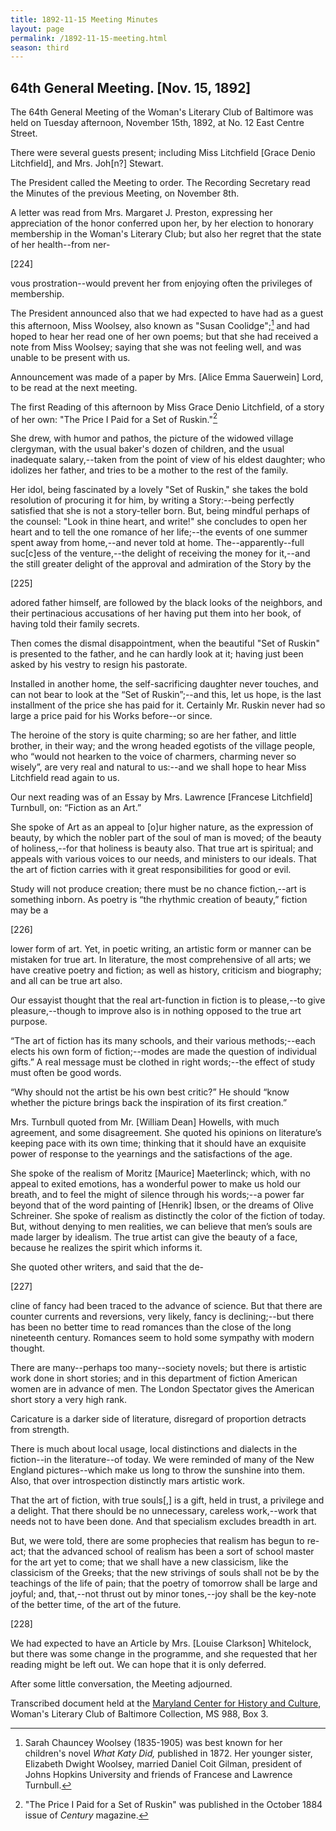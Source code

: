 ```yaml
---
title: 1892-11-15 Meeting Minutes
layout: page
permalink: /1892-11-15-meeting.html
season: third
---
```


<style>
    #maincontent{
        font-size:1.4em;
    }
</style>
## 64th General Meeting. [Nov. 15, 1892]

The 64th General Meeting of the Woman's Literary Club of Baltimore was held on Tuesday afternoon, November 15th, 1892, at No. 12 East Centre Street.

There were several guests present; including Miss Litchfield [Grace Denio Litchfield], and Mrs. Joh[n?] Stewart.

The President called the Meeting to order. The Recording Secretary read the Minutes of the previous Meeting, on November 8th.

A letter was read from Mrs. Margaret J. Preston, expressing her appreciation of the honor conferred upon her, by her election to honorary membership in the Woman's Literary Club; but also her regret that the state of her health--from ner-

[224]

vous prostration--would prevent her from enjoying often the privileges of membership.

The President announced also that we had expected to have had as a guest this afternoon, Miss Woolsey, also known as "Susan Coolidge";[^Woolsey] and had hoped to hear her read one of her own poems; but that she had received a note from Miss Woolsey; saying that she was not feeling well, and was unable to be present with us.

[^Woolsey]: Sarah Chauncey Woolsey (1835-1905) was best known for her children's novel _What Katy Did,_ published in 1872. Her younger sister, Elizabeth Dwight Woolsey, married Daniel Coit Gilman, president of Johns Hopkins University and friends of Francese and Lawrence Turnbull.

Announcement was made of a paper by Mrs. [Alice Emma Sauerwein] Lord, to be read at the next meeting.

The first Reading of this afternoon by Miss Grace Denio Litchfield, of a story of her own: "The Price I Paid for a Set of Ruskin."[^Ruskin]

[^Ruskin]: "The Price I Paid for a Set of Ruskin" was published in the October 1884 issue of _Century_ magazine.

She drew, with humor and pathos, the picture of the widowed village clergyman, with the usual baker's dozen of children, and the usual inadequate salary,--taken from the point of view of his eldest daughter; who idolizes her father, and tries to be a mother to the rest of the family.

Her idol, being fascinated by a lovely "Set of Ruskin," she takes the bold resolution of procuring it for him, by writing a Story:--being perfectly satisfied that she is not a story-teller born. But, being mindful perhaps of the counsel: "Look in thine heart, and write!" she concludes to open her heart and to tell the one romance of her life;--the events of one summer spent away from home,--and never told at home. The--apparently--full suc[c]ess of the venture,--the delight of receiving the money for it,--and the still greater delight of the approval and admiration of the Story by the

[225]

adored father himself, are followed by the black looks of the neighbors, and their pertinacious accusations of her having put them into her book, of having told their family secrets.

Then comes the dismal disappointment, when the beautiful "Set of Ruskin" is presented to the father, and he can hardly look at it; having just been asked by his vestry to resign his pastorate.

Installed in another home, the self-sacrificing daughter never touches, and can not bear to look at the “Set of Ruskin”;--and this, let us hope, is the last installment of the price she has paid for it. Certainly Mr. Ruskin never had so large a price paid for his Works before--or since.

The heroine of the story is quite charming; so are her father, and little brother, in their way; and the wrong headed egotists of the village people, who “would not hearken to the voice of charmers, charming never so wisely”, are very real and natural to us:--and we shall hope to hear Miss Litchfield read again to us.

Our next reading was of an Essay by Mrs. Lawrence [Francese Litchfield] Turnbull, on: “Fiction as an Art.”

She spoke of Art as an appeal to [o]ur higher nature, as the expression of beauty, by which the nobler part of the soul of man is moved; of the beauty of holiness,--for that holiness is beauty also. That true art is spiritual; and appeals with various voices to our needs, and ministers to our ideals. That the art of fiction carries with it great responsibilities for good or evil.

Study will not produce creation; there must be no chance fiction,--art is something inborn. As poetry is “the rhythmic creation of beauty,” fiction may be a

[226]

lower form of art. Yet, in poetic writing, an artistic form or manner can be mistaken for true art. In literature, the most comprehensive of all arts; we have creative poetry and fiction; as well as history, criticism and biography; and all can be true art also.

Our essayist thought that the real art-function in fiction is to please,--to give pleasure,--though to improve also is in nothing opposed to the true art purpose.

“The art of fiction has its many schools, and their various methods;--each elects his own form of fiction;--modes are made the question of individual gifts.” A real message must be clothed in right words;--the effect of study must often be good words.

“Why should not the artist be his own best critic?” He should “know whether the picture brings back the inspiration of its first creation.”

Mrs. Turnbull quoted from Mr. [William Dean] Howells, with much agreement, and some disagreement. She quoted his opinions on literature’s keeping pace with its own time; thinking that it should have an exquisite power of response to the yearnings and the satisfactions of the age.

She spoke of the realism of Moritz [Maurice] Maeterlinck; which, with no appeal to exited emotions, has a wonderful power to make us hold our breath, and to feel the might of silence through his words;--a power far beyond that of the word painting of [Henrik] Ibsen, or the dreams of Olive Schreiner. She spoke of realism as distinctly the color of the fiction of today. But, without denying to men realities, we can believe that men’s souls are made larger by idealism. The true artist can give the beauty of a face, because he realizes the spirit which informs it.

She quoted other writers, and said that the de-

[227]

cline of fancy had been traced to the advance of science. But that there are counter currents and reversions, very likely, fancy is declining;--but there has been no better time to read romances than the close of the long nineteenth century. Romances seem to hold some sympathy with modern thought.

There are many--perhaps too many--society novels; but there is artistic work done in short stories; and in this department of fiction American women are in advance of men. The London Spectator gives the American short story a very high rank.

Caricature is a darker side of literature, disregard of proportion detracts from strength.

There is much about local usage, local distinctions and dialects in the fiction--in the literature--of today. We were reminded of many of the New England pictures--which make us long to throw the sunshine into them. Also, that over introspection distinctly mars artistic work.

That the art of fiction, with true souls[,] is a gift, held in trust, a privilege and a delight. That there should be no unnecessary, careless work,--work that needs not to have been done. And that specialism excludes breadth in art.

But, we were told, there are some prophecies that realism has begun to re-act; that the advanced school of realism has been a sort of school master for the art yet to come; that we shall have a new classicism, like the classicism of the Greeks; that the new strivings of souls shall not be by the teachings of the life of pain; that the poetry of tomorrow shall be large and joyful; and, that,--not thrust out by minor tones,--joy shall be the key-note of the better time, of the art of the future.

[228]

We had expected to have an Article by Mrs. [Louise Clarkson] Whitelock, but there was some change in the programme, and she requested that her reading might be left out. We can hope that it is only deferred.

After some little conversation, the Meeting adjourned.

Transcribed document held at the [Maryland Center for History and Culture](http://mdhs.org/), Woman's Literary Club of Baltimore Collection, MS 988, Box 3. 